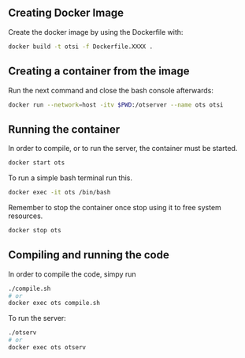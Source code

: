 ## Creating Docker Image

Create the docker image by using the Dockerfile with:
```sh
docker build -t otsi -f Dockerfile.XXXX .
```

## Creating a container from the image

Run the next command and close the bash console afterwards:
```sh
docker run --network=host -itv $PWD:/otserver --name ots otsi
```

## Running the container

In order to compile, or to run the server, the container must be started.
```sh
docker start ots
```

To run a simple bash terminal run this.
```sh
docker exec -it ots /bin/bash
```

Remember to stop the container once stop using it to free system resources.
```sh
docker stop ots
```

## Compiling and running the code

In order to compile the code, simpy run
```sh
./compile.sh
# or
docker exec ots compile.sh
```

To run the server:
```sh
./otserv
# or
docker exec ots otserv
```
